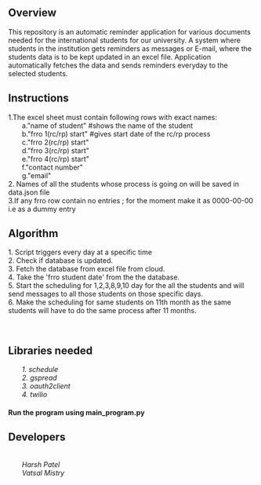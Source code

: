 <h2>Overview</h2>
<p>
This repository is an automatic reminder application for various documents needed for the international students for our university. A system where students in the institution gets reminders as messages or E-mail, where the students data is to be kept updated in an excel file. Application automatically fetches the data and sends reminders everyday to the selected students.
</p>
<h2>Instructions</h2>
<p> 1.The excel sheet must contain following rows with exact names:<br>
    &ensp;&ensp;&ensp;&ensp;a."name of student"      #shows the name of the student<br>
    &ensp;&ensp;&ensp;&ensp;b."frro 1(rc/rp) start"  #gives start date of the rc/rp process<br>
    &ensp;&ensp;&ensp;&ensp;c."frro 2(rc/rp) start"<br>
    &ensp;&ensp;&ensp;&ensp;d."frro 3(rc/rp) start"<br>
    &ensp;&ensp;&ensp;&ensp;e."frro 4(rc/rp) start"<br>
    &ensp;&ensp;&ensp;&ensp;f."contact number"<br>
    &ensp;&ensp;&ensp;&ensp;g."email"<br>
    2. Names of all the students whose process is going on will be saved in data.json file<br>
    3.If any frro row contain no entries ; for the moment make it as 0000-00-00 i.e as a dummy entry
</p>
<h2>Algorithm</h2>
<p>
1. Script triggers every day at a specific time<br>
2. Check if database is updated. <br>
3. Fetch the database from excel file from cloud. <br>
4. Take the 'frro student date' from the the database.<br>
5. Start the scheduling for 1,2,3,8,9,10 day for the all the students and will send messages to all those students on those specific days.<br>
6. Make the scheduling for same students on 11th month as the same students will have to do the same process after 11 months.<br>
</p>
<br>
<h2>Libraries needed</h2>
    <i> <p>
        &ensp;&ensp;&ensp;&ensp;1. schedule<br>
        &ensp;&ensp;&ensp;&ensp;2. gspread<br>
        &ensp;&ensp;&ensp;&ensp;3. oauth2client<br>
        &ensp;&ensp;&ensp;&ensp;4. twilio<br>
    </i> </p>
  
<h4> Run the program using <b>main_program.py</b> </h4>

<h2>Developers</h2> 
<p> <br>
    <i>
        &ensp;&ensp;&ensp;&ensp;Harsh Patel <br>
        &ensp;&ensp;&ensp;&ensp;Vatsal Mistry 
    </i>
</p>
